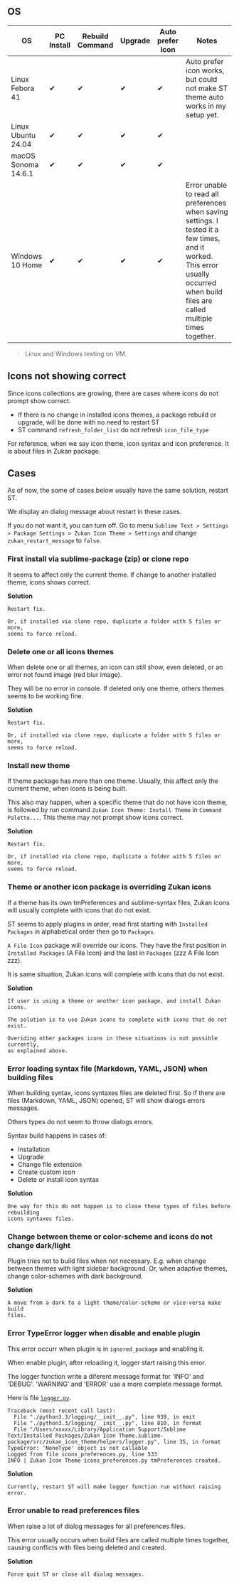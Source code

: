 ## OS

| OS         | PC Install | Rebuild Command | Upgrade | Auto prefer icon | Notes |
|------------|------------|-----------------|---------|------------------|-------|
| Linux Febora 41 | ✔ | ✔ | ✔ | ✔ | Auto prefer icon works, but could not make ST theme auto works in my setup yet.|
| Linux Ubuntu 24.04 | ✔ | ✔ | ✔ | ✔ | |
| macOS Sonoma 14.6.1 | ✔ | ✔ | ✔ | ✔ | |
| Windows 10 Home | ✔ | ✔ | ✔ | ✔ | Error unable to read all preferences when saving settings. I tested it a few times, and it worked. This error usually occurred when build files are called multiple times together.|

> Linux and Windows testing on VM.

## Icons not showing correct

Since icons collections are growing, there are cases where icons do not prompt show correct.  

- If there is no change in installed icons themes, a package rebuild or upgrade, will be done with no need to restart ST  
- ST command `refresh_folder_list` do not refresh `icon_file_type`  

For reference, when we say icon theme, icon syntax and icon preference. It is about files in Zukan package.

## Cases

As of now, the some of cases below usually have the same solution, restart ST.

We display an dialog message about restart in these cases.  

If you do not want it, you can turn off. Go to menu `Sublime Text > Settings > Package Settings > Zukan Icon Theme > Settings` and change `zukan_restart_message` to `false`.  

### First install via sublime-package (zip) or clone repo

It seems to affect only the current theme. If change to another installed theme, icons shows correct.

**Solution**
```
Restart fix. 

Or, if installed via clone repo, duplicate a folder with 5 files or more, 
seems to force reload.
```

### Delete one or all icons themes

When delete one or all themes, an icon can still show, even deleted, or an error not found image (red blur image).  

They will be no error in console. If deleted only one theme, others themes seems to be working fine.  

**Solution**
```
Restart fix. 

Or, if installed via clone repo, duplicate a folder with 5 files or more, 
seems to force reload.
```

### Install new theme

If theme package has more than one theme. Usually, this affect only the current theme, when icons is being built.

This also may happen, when a specific theme that do not have icon theme, is followed by run command `Zukan Icon Theme: Install Theme` in `Command Palette...`. This theme may not prompt show icons correct.  

**Solution**
```
Restart fix. 

Or, if installed via clone repo, duplicate a folder with 5 files or more, 
seems to force reload.
```

### Theme or another icon package is overriding Zukan icons

If a theme has its own tmPreferences and sublime-syntax files, Zukan icons will usually complete with icons that do not exist.  

ST seems to apply plugins in order, read first starting with `Installed Packages` in alphabetical order then go to `Packages`.  

`A File Icon` package will override our icons. They have the first position in `Installed Packages` (A File Icon) and the last in `Packages` (zzz A File Icon zzz).  

It is same situation, Zukan icons will complete with icons that do not exist.

**Solution**
```
If user is using a theme or another icon package, and install Zukan icons.

The solution is to use Zukan icons to complete with icons that do not exist.

Overiding other packages icons in these situations is not possible currently, 
as explained above.
```

### Error loading syntax file (Markdown, YAML, JSON) when building files

When building syntax, icons syntaxes files are deleted first. So if there are files (Markdown, YAML, JSON) opened, ST will show dialogs errors messages.  

Others types do not seem to throw dialogs errors.   

Syntax build happens in cases of:  
- Installation
- Upgrade
- Change file extension
- Create custom icon
- Delete or install icon syntax

**Solution**
```
One way for this do not happen is to close these types of files before rebuilding
icons syntaxes files.
```

### Change between theme or color-scheme and icons do not change dark/light

Plugin tries not to build files when not necessary. E.g. when change between themes with light sidebar background. Or, when adaptive themes, change color-schemes with dark background.

**Solution**
```
A move from a dark to a light theme/color-scheme or vice-versa make build
files.
```

### Error TypeError logger when disable and enable plugin

This error occurr when plugin is in `ignored_package` and enabling it.

When enable plugin, after reloading it, logger start raising this error.

The logger function write a diferent message format for 'INFO' and 'DEBUG'. 'WARNING' and 'ERROR' use a more complete message format.

Here is file [`logger.py`](https://github.com/53v3n3d4/Zukan-Icon-Theme/blob/main/src/zukan_icon_theme/helpers/logger.py).  


```
Traceback (most recent call last):
  File "./python3.3/logging/__init__.py", line 939, in emit
  File "./python3.3/logging/__init__.py", line 810, in format
  File "/Users/xxxxx/Library/Application Support/Sublime Text/Installed Packages/Zukan Icon Theme.sublime-package/src/zukan_icon_theme/helpers/logger.py", line 35, in format
TypeError: 'NoneType' object is not callable
Logged from file icons_preferences.py, line 533
INFO | Zukan Icon Theme icons_preferences.py tmPreferences created.
```

**Solution**
```
Currently, restart ST will make logger function run without raising error.
```

### Error unable to read preferences files

When raise a lot of dialog messages for all preferences files.

This error usually occurs when build files are called multiple times together, causing conflicts with files being deleted and created.

**Solution**
```
Force quit ST or close all dialog messages.
```